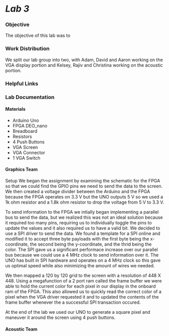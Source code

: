 # __*Lab 3*__

### Objective
The objective of this lab was to

### Work Distribution
We split our lab group into two, with Adam, David and Aaron working on the VGA display portion and Kelsey, Rajiv and Christina working on the acoustic portion.
### Helpful Links

### Lab Documentation

#### Materials
* Arduino Uno
* FPGA DEO_nano
* Breadboard
* Resistors
* 4 Push Buttons
* VGA Screen
* VGA Connector
* 1 VGA Switch



#### Graphics Team
Setup
We began the assignment by examining the schematic for the FPGA so that we could find the GPIO pins we need to send the data to the screen. We then created a voltage divider between the Arduino and the FPGA because the FPGA operates on 3.3 V but the UNO outputs 5 V so we used a 1k ohm resistor and a 1.8k ohm resistor to drop the voltage from 5 V to 3.3 V. 

To send information to the FPGA we intially began implementing a parallel bus to send the data, but we realized this was not an ideal solution because it required too many pins, requiring us to individually toggle the pins to update the values and it also required us to have a valid bit. We decided to use a SPI driver to send the data. We found a template for a SPI online and modified it to accept three byte payloads with the first byte being the x-coordinate, the second being the y-coordinate, and the thrid being the color. The SPI gave us a significant performace increase over our parallel bus because we could use a 4 MHz clock to send information over it. The UNO has built in SPI hardware and operates on a 4 MHz clock so this gave us optimal speed while also minimizing the amount of wires we needed.

We then mapped a 120 by 120 grid to the screen with a resolution of 448 X 448. Using a megafunction of a 2 port ram called the frame buffer we were able to hold the current color for each pixel in our display in the onboard ram of the FPGA. This also allowed us to quickly read the correct color of a pixel when the VGA driver requested it and to updated the contents of the frame buffer whenever the a successful SPI transaction occured.

At the end of the lab we used our UNO to generate a square pixel and maneuver it around the screen using 4 push buttons.

#### Acoustic Team
